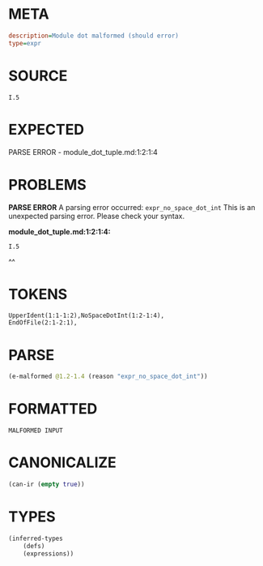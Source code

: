 # META
~~~ini
description=Module dot malformed (should error)
type=expr
~~~
# SOURCE
~~~roc
I.5
~~~
# EXPECTED
PARSE ERROR - module_dot_tuple.md:1:2:1:4
# PROBLEMS
**PARSE ERROR**
A parsing error occurred: `expr_no_space_dot_int`
This is an unexpected parsing error. Please check your syntax.

**module_dot_tuple.md:1:2:1:4:**
```roc
I.5
```
 ^^


# TOKENS
~~~zig
UpperIdent(1:1-1:2),NoSpaceDotInt(1:2-1:4),
EndOfFile(2:1-2:1),
~~~
# PARSE
~~~clojure
(e-malformed @1.2-1.4 (reason "expr_no_space_dot_int"))
~~~
# FORMATTED
~~~roc
MALFORMED INPUT
~~~
# CANONICALIZE
~~~clojure
(can-ir (empty true))
~~~
# TYPES
~~~clojure
(inferred-types
	(defs)
	(expressions))
~~~
